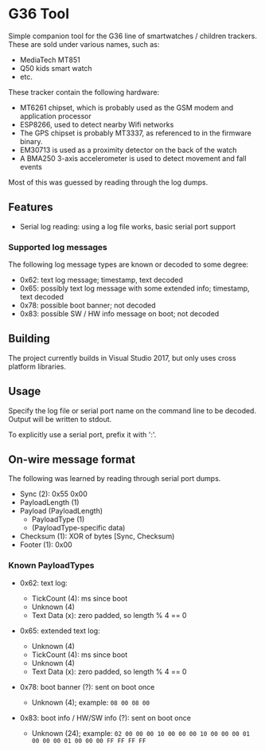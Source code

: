 # G36 Tool

Simple companion tool for the G36 line of smartwatches / children trackers. These are sold under various names, such
as:
* MediaTech MT851
* Q50 kids smart watch
* etc.

These tracker contain the following hardware:
* MT6261 chipset, which is probably used as the GSM modem and application processor
* ESP8266, used to detect nearby Wifi networks
* The GPS chipset is probably MT3337, as referenced to in the firmware binary.
* EM30713 is used as a proximity detector on the back of the watch
* A BMA250 3-axis accelerometer is used to detect movement and fall events

Most of this was guessed by reading through the log dumps.

## Features
* Serial log reading: using a log file works, basic serial port support

### Supported log messages
The following log message types are known or decoded to some degree:
* 0x62: text log message; timestamp, text decoded
* 0x65: possibly text log message with some extended info; timestamp, text decoded
* 0x78: possible boot banner; not decoded
* 0x83: possible SW / HW info message on boot; not decoded

## Building
The project currently builds in Visual Studio 2017, but only uses cross platform libraries.

## Usage
Specify the log file or serial port name on the command line to be decoded. Output will be
written to stdout.

To explicitly use a serial port, prefix it with ':'.

## On-wire message format
The following was learned by reading through serial port dumps.
* Sync (2): 0x55 0x00
* PayloadLength (1)
* Payload (PayloadLength)
  * PayloadType (1)
  * (PayloadType-specific data)
* Checksum (1): XOR of bytes [Sync, Checksum)
* Footer (1): 0x00

### Known PayloadTypes
* 0x62: text log:
  * TickCount (4): ms since boot
  * Unknown (4)
  * Text Data (x): zero padded, so length % 4 == 0

* 0x65: extended text log:
  * Unknown (4)
  * TickCount (4): ms since boot
  * Unknown (4)
  * Text Data (x): zero padded, so length % 4 == 0

* 0x78: boot banner (?): sent on boot once
  * Unknown (4); example: `08 00 08 00`

* 0x83: boot info / HW/SW info (?): sent on boot once
  * Unknown (24); example: `02 00 00 00 10 00 00 00 10 00 00 00 01 00 00 00 01 00 00 00 FF FF FF FF`
